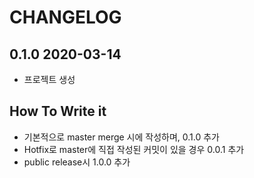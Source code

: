 # CHANGELOG

## 0.1.0 2020-03-14
- 프로젝트 생성

## How To Write it

- 기본적으로 master merge 시에 작성하며, 0.1.0 추가
- Hotfix로 master에 직접 작성된 커밋이 있을 경우 0.0.1 추가
- public release시 1.0.0 추가
